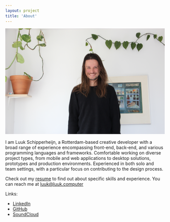 ```yaml
---
layout: project
title: 'About'
---
```

![Luuk Schipperheijn](luuk.jpg)

I am Luuk Schipperheijn, a Rotterdam-based creative developer with a broad range of experience encompassing
front-end, back-end, and various programming languages and
frameworks. Comfortable working on diverse project types, from
mobile and web applications to desktop solutions, prototypes and
production environments. Experienced in both solo and team
settings, with a particular focus on contributing to the design
process.

Check out my <a href="./resume-luuk-schipperheijn.pdf" download>resume</a> to find out about specific skills and experience. You can reach me at [luuk@luuk.computer](mailto:luuk@luuk.computer)

Links:
- [LinkedIn](https://www.linkedin.com/in/luuk-schipperheijn-92805a30/)
- [GitHub](https://github.com/luukschipperheyn/)
- [SoundCloud](https://soundcloud.com/klontklont)

